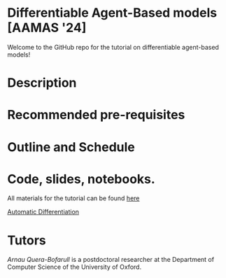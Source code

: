# Differentiable Agent-Based models <br>[AAMAS '24]

Welcome to the GitHub repo for the tutorial on differentiable agent-based models!

# Description

# Recommended pre-requisites

# Outline and Schedule

# Code, slides, notebooks.

All materials for the tutorial can be found [here](https://github.com/arnauqb/diff_abms_tutorial)

[Automatic Differentiation](https://github.com/arnauqb/diff_abms_tutorial/webpage/01-automatic-differentiation)


# Tutors

*Arnau Quera-Bofarull* is a postdoctoral researcher at the Department of Computer Science of the University of Oxford.
